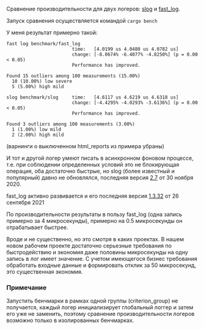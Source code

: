Сравнение производительности для двух логеров: [slog](https://github.com/slog-rs/slog) и
[fast_log](https://github.com/rbatis/fast_log).

Запуск сравнения осуществляется командой `cargo bench`

У меня результат примерно такой:
```
fast log benchmark/fast_log                                                                             
                        time:   [4.0199 us 4.0480 us 4.0782 us]
                        change: [-8.0674% -6.4077% -4.8250%] (p = 0.00 < 0.05)
                        Performance has improved.

Found 15 outliers among 100 measurements (15.00%)
  10 (10.00%) low severe
  5 (5.00%) high mild

slog benchmark/slog     time:   [4.6117 us 4.6219 us 4.6318 us]                                 
                        change: [-4.4295% -4.0293% -3.6136%] (p = 0.00 < 0.05)
                        Performance has improved.

Found 3 outliers among 100 measurements (3.00%)
  1 (1.00%) low mild
  2 (2.00%) high mild
```

(варнинги о выключенном html_reports из примера убраны) 

И тот и другой логер умеют писать в асинхронном фоновом процессе, т.е. при соблюдении определенных условий это 
не блокирующая операция, оба достаточно быстрые, но slog (более известный и популярный) давно не обновлялся, 
последняя версия [2.7](https://crates.io/crates/slog) от 30 ноября 2020.

fast_log активно развивается и его последняя версия [1.3.32](https://crates.io/crates/fast_log) от 26 сентября 2021

По производительности результаты в пользу fast_log (одна запись примерно за 4 микросекунды), 
примерно на 0.5 микросекунды он отрабатывает быстрее. 

Вроде и не существенно, но это смотря в каких проектах. В нашем новом рабочем проекте достаточно серьезные требования по 
быстродействию и экономия даже половины микросекунды на одну запись в лог имеет значение. С учетом имеющегося бизнес 
требования обработать входные данные и формировать отклик за 50 микросекунд, это существенная экономия.

### Примечание

Запустить бенчмарки в рамках одной группы (criterion_group) не получается, каждый логер инициализирует глобальный логгер 
и затем его уже не заменить, поэтому сравнение производительности логеров возможно только в изолированных бенчмарках. 